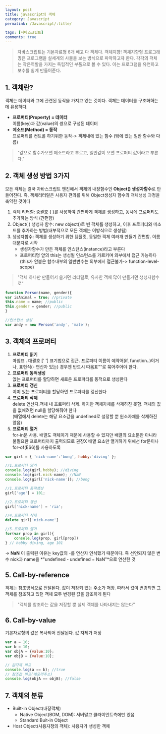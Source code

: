 ```yaml
---
layout: post
title: javascript의 객체
category: Javascript
permalink: /Javascript/:title/

tags: [자바스크립트]
comments: true
---
```

>자바스크립트는 기본자료형 6개 빼고 다 객체다. 객체지향! 객체지향형 프로그래밍은 프로그램을 실세계의 사물을 보는 방식으로 파악하고자 한다. 각각의 객체는 작은역할을 가지는 독립적인 부품으로 볼 수 있다. 이는 프로그램을 유연하고 보수를 쉽게 만들어준다.

## 1. 객체란?
객체는 데이터와 그에 관련된 동작을 가지고 있는 것이다. 객체는 데이터를 구조화하는데 유용하다.
- **프로퍼티(Property) = 데이터**  
이름(key)과 값(value)의 쌍으로 구성된 데이터
- **메소드(Method) = 동작**   
프로퍼티를 컨트롤 하기위한 동작-> 객체내에 있는 함수 (밖에 있는 일반 함수와 다름)


>"값으로 함수가오면 메소드라고 부르고, 일반값이 오면 프로퍼티 값이라고 부른다."

## 2. 객체 생성 방법 3가지
모든 객체는 결국 자바스크립트 엔진에서 객체의 내장함수인 **Object() 생성자함수**로 만들어진다. 즉, 객체리터럴은 사용자 편의를 위해 Object생성자 함수의 객체생성 과정을 축약한 것이다 
1. 객체 리터럴: 중괄호 { }를 사용하여 간편하게 객체를 생성하고, 동시에 프로퍼티도 추가하는 방식 (간편함)
2. Object( ) 생성자 함수: new object()로 빈 객체를 생성하고, 이후 프로퍼티와 메소드를 추가하는 방법(내부적으로 모든 객체는 이방식으로 생성됨)
3. 생성자함수: 객체를 생성하기 위한 템플릿,  동일한 객체 여러개 만들기 간편함. 이름 대문자로 시작  
    * 생성자함수가 만든 객체를 인스턴스(instance)라고 부른다
    * 프로퍼티명 앞의 this는 생성될 인스턴스를 가르키며 외부에서 접근 가능하다  
    (this가 안붙은 함수내부의 일반변수는 외부에서 접근불가-> function-level-scope)  

>"객체 하나만 만들어서 쓸거면 리터럴로, 유사한 객체 많이 만들거면 생성자함수로"

```javascript
function Person(name, gender){
var isAnimal = true; //private 
this.name = name; //public
this.gender = gender; //public
}

//인스턴스 생성
var andy = new Person('andy', 'male');
```


## 3. 객체의 프로퍼티
1. **프로퍼티 읽기**  
마침표 .  대괄호 [' '] 표기법으로 접근. 프로퍼티 이름이 예약어(if, function..)이거나, 표현식(- 연산자 있는) 경우엔 반드시 따옴표""로 묶어주어야 한다.
2. **프로퍼티 동적생성**   
없는 프로퍼티를 할당하면 새로운 프로퍼티를 동적으로 생성한다
3. **프로퍼티 갱신**  
이미 있는 프로퍼티를 할당하면 프로퍼티를 갱신한다
4. **프로퍼티 삭제**  
delete 연산자.객체 내 프로퍼티 삭제. 하지만 객체자체를 삭제하진 못함. 객체의 값을 없애려면 null을 할당해줘야 한다  
(배열에서 delete는 해당 요소값을 undefined로 설정할 뿐 원소자체를 삭제하진 않음)
5. **프로퍼티 열거**  
for-in문 사용. 배열도 객체이기 때문에 사용할 수 있지만 배열의 요소뿐만 아니라 불필요한 프로퍼티까지 출력되므로 권장X 배열 요소만 열거하기 위해선 for문이나 for-of(ES6)를 사용하도록

```javascript 
var girl = { 'nick-name':'bong', hobby:'diving' };

//1.프로퍼티 읽기
console.log(girl.hobby); //diving
console.log(girl.nick-name); //NaN
console.log(girl['nick-name']); //bong

//1.프로퍼티 동적생성
girl['age'] = 101;

//2.프로퍼티 갱신
girl['nick-name'] = 'ria';

//4.프로퍼티 삭제
delete girl['nick-name']

//5.프로퍼티 열거
for(var prop in girl){
    console.log(prop, girl[prop])
} // hobby diving, age 101
```
-> **NaN** 이 출력된 이유는 key값의 -를 연산자 인식했기 때문이다. 즉 선언되지 않은 변수 nick과 name을 *"undefined - undefined = NaN"*으로 연산한 것

## 5. Call-by-reference
객체는 참조방식으로 전달된다. 값이 저장되 있는 주소가 저장. 따라서 값이 변경되면 그 객체를 참조하고 있던 객체 모두 변경된 값을 참조하게 된다

>"객체를 참조하는 값을 저장할 뿐 실제 객체를 나타내지는 않는다"

## 6. Call-by-value
기본자료형의 값은 복사되어 전달된다. 값 자체가 저장

```javascript
var a = 10;
var b = 10;
var objA = {value:10};
var objB = {value:10};

// 값자체 비교
console.log(a == b); //true
// 참조값 비교(메모리주소)
console.log(objA == objB); //false
```

## 7. 객체의 분류
* Built-in Object(내장객체)
    - Native Object(BOM, DOM): 서버말고 클라이언트측에만 있음
    - Standard Buit-in Object
* Host Object(사용자정의 객체): 사용자가 생성한 객체